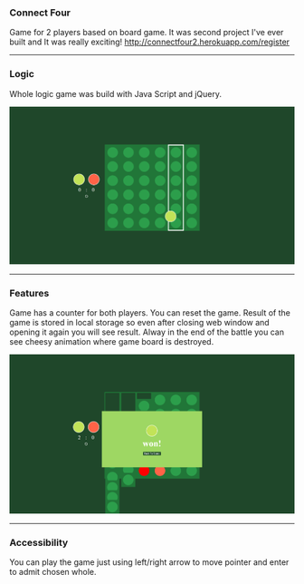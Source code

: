 ### Connect Four

Game for 2 players based on board game. It was second project I've ever built and It was really exciting!
http://connectfour2.herokuapp.com/register

---

### Logic

Whole logic game was build with Java Script and jQuery.

![img](./images_readme/1.png)

---

### Features

Game has a counter for both players. You can reset the game. Result of the game is stored in local storage so even after closing web window and opening it again you will see result. Alway in the end of the battle you can see cheesy animation where game board is destroyed.

![img](./images_readme/2.png)

---

### Accessibility

You can play the game just using left/right arrow to move pointer and enter to admit chosen whole.
